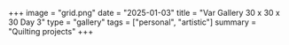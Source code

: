 +++
image = "grid.png"
date = "2025-01-03"
title = "Var Gallery 30 x 30 x 30 Day 3"
type = "gallery"
tags = ["personal", "artistic"]
summary = "Quilting projects"
+++

